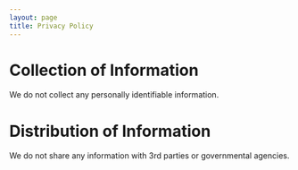 ```yaml
---
layout: page
title: Privacy Policy
---
```

# Collection of Information
We do not collect any personally identifiable information.

# Distribution of Information
We do not share any information with 3rd parties or governmental agencies.